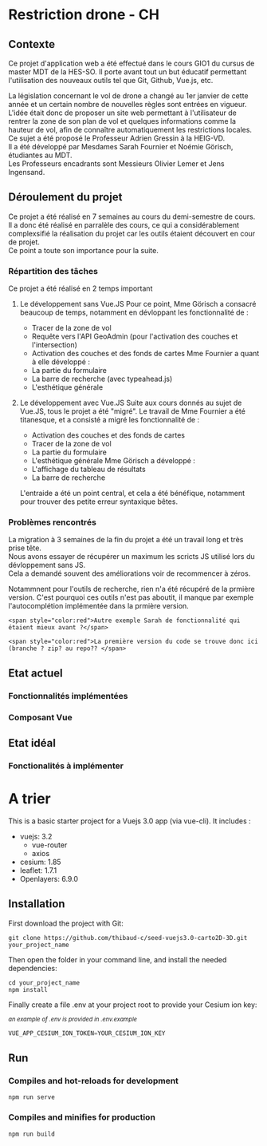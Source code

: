 # Restriction drone - CH

## Contexte 
Ce projet d'application web a été effectué dans le cours GIO1 du cursus de master MDT de la HES-SO.
Il porte avant tout un but éducatif permettant l'utilisation des nouveaux outils tel que Git, Github, Vue.js, etc. 

La législation concernant le vol de drone a changé au 1er janvier de cette année et un certain nombre de nouvelles règles sont entrées en vigueur. 
L'idée était donc de proposer un site web permettant à l'utilisateur de rentrer la zone de son plan de vol et quelques informations comme la hauteur de vol, afin de connaître automatiquement les restrictions locales.  
Ce sujet a été proposé le Professeur Adrien Gressin à la HEIG-VD.  
Il a été développé par Mesdames Sarah Fournier et Noémie Görisch, étudiantes au MDT.  
Les Professeurs encadrants sont Messieurs Olivier Lemer et Jens Ingensand.  

## Déroulement du projet
Ce projet a été réalisé en 7 semaines au cours du demi-semestre de cours.  
Il a donc été réalisé en parralèle des cours, ce qui a considérablement complexsifié la réalisation du projet car les outils étaient découvert en cour de projet.  
Ce point a toute son importance pour la suite. 

### Répartition des tâches
Ce projet a été réalisé en 2 temps important 
1. Le développement sans Vue.JS
   Pour ce point, Mme Görisch a consacré beaucoup de temps, notamment en dévloppant les fonctionnalité de :
   - Tracer de la zone de vol
   - Requête vers l'API GeoAdmin (pour l'activation des couches et l'intersection) 
   - Activation des couches et des fonds de cartes
   Mme Fournier a quant à elle développé :
   - La partie du formulaire
   - La barre de recherche (avec typeahead.js)
   - L'esthétique générale
     
2. Le développement avec Vue.JS
   Suite aux cours donnés au sujet de Vue.JS, tous le projet a été "migré".
   Le travail de Mme Fournier a été titanesque, et a consisté a migré les fonctionnalité de :
   - Activation des couches et des fonds de cartes
   - Tracer de la zone de vol
   - La partie du formulaire
   - L'esthétique générale
   Mme Görisch a développé :
   - L'affichage du tableau de résultats
   - La barre de recherche

   L'entraide a été un point central, et cela a été bénéfique, notamment pour trouver des petite erreur syntaxique bêtes.
   
### Problèmes rencontrés
La migration à 3 semaines de la fin du projet a été un travail long et très prise tête.  
Nous avons essayer de récupérer un maximum les scricts JS utilisé lors du dévloppement sans JS.  
Cela a demandé souvent des améliorations voir de recommencer à zéros.

Notammnent pour l'outils de recherche, rien n'a été récupéré de la prmière version. C'est pourquoi ces outils n'est pas aboutit, il manque par exemple l'autocomplétion implémentée dans la prmière version. 

```
<span style="color:red">Autre exemple Sarah de fonctionnalité qui étaient mieux avant ?</span>

<span style="color:red">La première version du code se trouve donc ici (branche ? zip? au repo?? </span>
```

## Etat actuel

### Fonctionnalités implémentées

### Composant Vue

## Etat idéal

### Fonctionalités à implémenter




# A trier 

This is a basic starter project for a Vuejs 3.0 app (via vue-cli). 
It includes :
- vuejs: 3.2
    - vue-router
    - axios
- cesium: 1.85
- leaflet: 1.7.1
- Openlayers: 6.9.0

## Installation

First download the project with Git:

```
git clone https://github.com/thibaud-c/seed-vuejs3.0-carto2D-3D.git your_project_name
```

Then open the folder in your command line, and install the needed dependencies:

```
cd your_project_name
npm install
```

Finally create a file .env at your project root to provide your Cesium ion key:

<sup>_an example of .env is provided in .env.example_</sup>
```js
VUE_APP_CESIUM_ION_TOKEN=YOUR_CESIUM_ION_KEY
```

## Run

### Compiles and hot-reloads for development
```
npm run serve
```

### Compiles and minifies for production
```
npm run build
```
